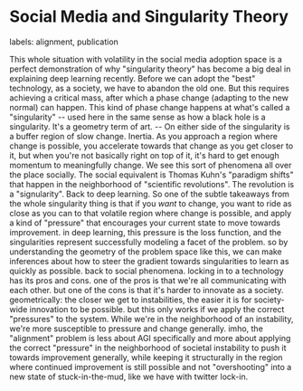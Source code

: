 # Social Media and Singularity Theory

labels: alignment, publication

This whole situation with volatility in the social media adoption space is a perfect demonstration of why "singularity theory" has become a big deal in explaining deep learning recently. Before we can adopt the "best" technology, as a society, we have to abandon the old one. But this requires achieving a critical mass, after which a phase change (adapting to the new normal) can happen. This kind of phase change happens at what's called a "singularity" -- used here in the same sense as how a black hole is a singularity. It's a geometry term of art. -- On either side of the singularity is a buffer region of slow change. Inertia. As you approach a region where change is possible, you accelerate towards that change as you get closer to it, but when you're not basically right on top of it, it's hard to get enough momentum to meaningfully change. We see this sort of phenomena all over the place socially. The social equivalent is Thomas Kuhn's "paradigm shifts" that happen in the neighborhood of "scientific revolutions". The revolution is a "signularity". Back to deep learning. So one of the subtle takeaways from the whole singularity thing is that if you *want* to change, you want to ride as close as you can to that volatile region where change is possible, and apply a kind of "pressure" that encourages your current state to move towards improvement. in deep learning, this pressure is the loss function, and the singularities represent successfully modeling a facet of the problem. so by understanding the geometry of the problem space like this, we can make inferences about how to steer the gradient towards singularities to learn as quickly as possible. back to social phenomena. locking in to a technology has its pros and cons. one of the pros is that we're all communicating with each other. but one of the cons is that it's harder to innovate as a society. geometrically: the closer we get to instabilities, the easier it is for society-wide innovation to be possible. but this only works if we apply the correct "pressures" to the system. While we're in the neighborhood of an instability, we're more susceptible to pressure and change generally. imho, the "alignment" problem is less about AGI specifically and more about applying the correct "pressure" in the neighborhood of  societal instability to push it towards improvement generally, while keeping it structurally in the region where continued improvement is still possible and not "overshooting" into a new state of stuck-in-the-mud, like we have with twitter lock-in.
